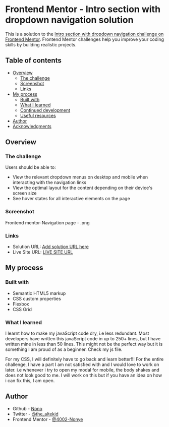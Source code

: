  # Frontend Mentor - Intro section with dropdown navigation solution

This is a solution to the [Intro section with dropdown navigation challenge on Frontend Mentor](https://www.frontendmentor.io/challenges/intro-section-with-dropdown-navigation-ryaPetHE5). Frontend Mentor challenges help you improve your coding skills by building realistic projects. 

## Table of contents

- [Overview](#overview)
  - [The challenge](#the-challenge)
  - [Screenshot](#screenshot)
  - [Links](#links)
- [My process](#my-process)
  - [Built with](#built-with)
  - [What I learned](#what-i-learned)
  - [Continued development](#continued-development)
  - [Useful resources](#useful-resources)
- [Author](#author)
- [Acknowledgments](#acknowledgments)


## Overview

### The challenge

Users should be able to:

- View the relevant dropdown menus on desktop and mobile when interacting with the navigation links
- View the optimal layout for the content depending on their device's screen size
- See hover states for all interactive elements on the page

### Screenshot

Frontend mentor-Navigation page - .png



### Links

- Solution URL: [Add solution URL here](https://your-solution-url.com)
- Live Site URL: [LIVE SITE URL]( https://4002-nonye.github.io/dropdown-navigation-page/)

## My process

### Built with

- Semantic HTML5 markup
- CSS custom properties
- Flexbox
- CSS Grid


### What I learned
I learnt how to make my javaScript code dry, i.e less redundant.
Most developers have written this javaScript code in up to 250+ lines, but I have written mine in less than 50 lines. 
This might not be the perfect way but it is something I am proud of as a beginner.
Check my js file.


For my CSS, I will definitely have to go back and learn better!!!
For the entire challenge, I have a part I am not satisfied with and I would love to work on later. i.e whenever i try to open my modal for mobile, the body shakes and does not look good to me. I will work on this but if you have an idea on how i can fix this, I am open.



## Author

- Github - [Nono](https://github.com/4002-Nonye)
- Twitter - [@the_altekid](https://twitter.com/the_altekid)
- Frontend Mentor - [@4002-Nonye](https://www.frontendmentor.io/profile/4002-Nonye)


